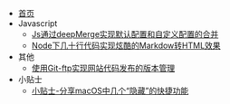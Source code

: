 * [首页](/)
* Javascript
  - [Js通过deepMerge实现默认配置和自定义配置的合并](/docs/Javascript/Js通过deepMerge实现默认配置和自定义配置的合并.md)
  - [Node下几十行代码实现炫酷的Markdow转HTML效果](/docs/Javascript/Node下几十行代码实现炫酷的Markdow转HTML效果.md)
* 其他
  - [使用Git-ftp实现网站代码发布的版本管理](/docs/其他/使用Git-ftp实现网站代码发布的版本管理.md)
* 小贴士
  - [小贴士-分享macOS中几个“隐藏”的快捷功能](/docs/小贴士/小贴士-分享macOS中几个“隐藏”的快捷功能.md)
